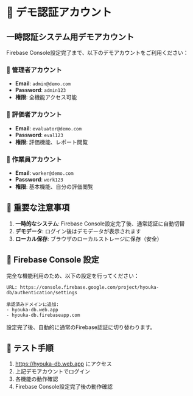 # 🔐 デモ認証アカウント

## 一時認証システム用デモアカウント

Firebase Console設定完了まで、以下のデモアカウントをご利用ください：

### 👑 管理者アカウント
- **Email**: `admin@demo.com`
- **Password**: `admin123`
- **権限**: 全機能アクセス可能

### 👥 評価者アカウント  
- **Email**: `evaluator@demo.com`
- **Password**: `eval123`
- **権限**: 評価機能、レポート閲覧

### 👷 作業員アカウント
- **Email**: `worker@demo.com` 
- **Password**: `work123`
- **権限**: 基本機能、自分の評価閲覧

## 🚨 重要な注意事項

1. **一時的なシステム**: Firebase Console設定完了後、通常認証に自動切替
2. **デモデータ**: ログイン後はデモデータが表示されます
3. **ローカル保存**: ブラウザのローカルストレージに保存（安全）

## 🔧 Firebase Console 設定

完全な機能利用のため、以下の設定を行ってください：

```
URL: https://console.firebase.google.com/project/hyouka-db/authentication/settings

承認済みドメインに追加:
- hyouka-db.web.app
- hyouka-db.firebaseapp.com
```

設定完了後、自動的に通常のFirebase認証に切り替わります。

## 🎯 テスト手順

1. https://hyouka-db.web.app にアクセス
2. 上記デモアカウントでログイン
3. 各機能の動作確認
4. Firebase Console設定完了後の動作確認